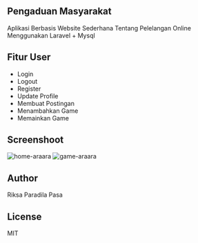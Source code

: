 ## Pengaduan Masyarakat
Aplikasi Berbasis Website Sederhana Tentang Pelelangan Online Menggunakan Laravel + Mysql

## Fitur User
- Login
- Logout
- Register
- Update Profile
- Membuat Postingan
- Menambahkan Game
- Memainkan Game

## Screenshoot
![home-araara](https://user-images.githubusercontent.com/43676356/81775515-2bcf1700-9517-11ea-9efc-659d3fed188d.PNG)
![game-araara](https://user-images.githubusercontent.com/43676356/81775520-2d98da80-9517-11ea-98ff-c22728b1016e.PNG)

## Author
Riksa Paradila Pasa

## License
MIT
